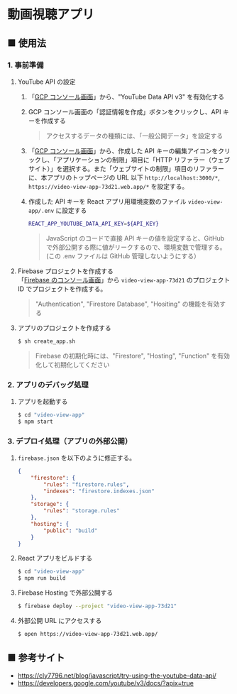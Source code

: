 # 動画視聴アプリ

## ■ 使用法

### 1. 事前準備

1. YouTube API の設定<br>
    1. 「[GCP コンソール画面](https://console.cloud.google.com/marketplace/product/google/youtube.googleapis.com?q=search&referrer=search&hl=ja&project=my-project2-303004)」から、"YouTube Data API v3" を有効化する
    1. GCP コンソール画面の「認証情報を作成」ボタンをクリックし、API キーを作成する<br>
        > アクセスするデータの種類には、「一般公開データ」を設定する

    1. 「[GCP コンソール画面](https://console.cloud.google.com/apis/credentials?hl=ja&project=my-project2-303004)」から、作成した API キーの編集アイコンをクリックし、「アプリケーションの制限」項目に「HTTP リファラー（ウェブサイト）」を選択する。また「ウェブサイトの制限」項目のリファラーに、本アプリのトップページの URL 以下 `http://localhost:3000/*`, `https://video-view-app-73d21.web.app/*` を設定する。

    1. 作成した API キーを React アプリ用環境変数のファイル `video-view-app/.env` に設定する<br>
        ```sh
        REACT_APP_YOUTUBE_DATA_API_KEY=${API_KEY}
        ```

        > JavaScript のコードで直接 API キーの値を設定すると、GitHub で外部公開する際に値がリークするので、環境変数で管理する。(この .env ファイルは GitHub 管理しないようにする）

1. Firebase プロジェクトを作成する<br>
    「[Firebase のコンソール画面](https://console.firebase.google.com/?hl=ja)」から `video-view-app-73d21` のプロジェクト ID でプロジェクトを作成する。

    > "Authentication", "Firestore Database", "Hositing" の機能を有効する

1. アプリのプロジェクトを作成する<br>
    ```sh
    $ sh create_app.sh
    ```

    > Firebase の初期化時には、"Firestore", "Hosting", "Function" を有効化して初期化してください

### 2. アプリのデバッグ処理

1. アプリを起動する<br>
    ```sh
    $ cd "video-view-app"
    $ npm start
    ```

### 3. デプロイ処理（アプリの外部公開）

1. `firebase.json` を以下のように修正する。
    ```json
    {
        "firestore": {
            "rules": "firestore.rules",
            "indexes": "firestore.indexes.json"
        },
        "storage": {
            "rules": "storage.rules"
        },
        "hosting": {
            "public": "build"
        }
    }
    ```

1. React アプリをビルドする<br>
    ```sh
    $ cd "video-view-app"
    $ npm run build
    ```

1. Firebase Hosting で外部公開する<br>
    ```sh
    $ firebase deploy --project "video-view-app-73d21"
    ```

1. 外部公開 URL にアクセスする
    ```sh
    $ open https://video-view-app-73d21.web.app/
    ```

## ■ 参考サイト

- https://cly7796.net/blog/javascript/try-using-the-youtube-data-api/
- https://developers.google.com/youtube/v3/docs/?apix=true